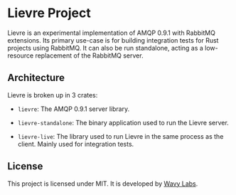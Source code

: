 # Lievre Project

Lievre is an experimental implementation of AMQP 0.9.1 with RabbitMQ extensions. Its primary use-case is for
building integration tests for Rust projects using RabbitMQ. It can also be run standalone,
acting as a low-resource replacement of the RabbitMQ server.

## Architecture

Lievre is broken up in 3 crates:

* `lievre`: The AMQP 0.9.1 server library.

* `lievre-standalone`: The binary application used to run the Lievre server.

* `lievre-live`: The library used to run Lievre in the same process as the client. Mainly used for integration tests.

## License

This project is licensed under MIT. It is developed by [Wavy Labs](https://github.com/wavymedia/).
